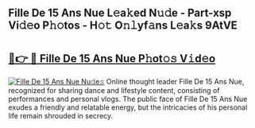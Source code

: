 ## Fille De 15 Ans Nue L𝚎a𝚔ed N𝚞𝚍e - Part-xsp Vi𝚍𝚎o P𝚑𝚘tos - H𝚘𝚝 O𝚗𝚕yf𝚊ns L𝚎a𝚔s 9AtVE

# <h2><a href="http://kfezu0g.oniu.top/?m=Fille+De+15+Ans+Nue">🔗👉 🔴 Fille De 15 Ans Nue P𝚑ot𝚘𝚜 V𝚒d𝚎o</a></h2>

[![Fille De 15 Ans Nue Nu𝚍e𝚜](https://i.imgur.com/0qMVB7G.gif)](http://kfezu0g.oniu.top/?m=Fille+De+15+Ans+Nue)
Online thought leader Fille De 15 Ans Nue, recognized for sharing dance and lifestyle content, consisting of performances and personal vlogs. The public face of Fille De 15 Ans Nue exudes a friendly and relatable energy, but the intricacies of his personal life remain shrouded in secrecy.  
